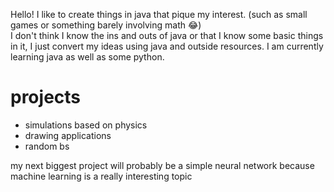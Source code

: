 Hello! I like to create things in java that pique my interest. (such as small games or something barely involving math 😂) <br/>
I don't think I know the ins and outs of java or that I know some basic things in it, I just convert my ideas using java and outside resources.
I am currently learning java as well as some python.

# projects
- simulations based on physics
- drawing applications
- random bs

my next biggest project will probably be a simple neural network because machine learning is a really interesting topic

